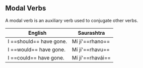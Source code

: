 ## Modal Verbs

A modal verb is an auxiliary verb used to conjugate other verbs.

| English                 | Saurashtra       |
| ----------------------- | ---------------- |
| I ==should== have gone. | Mí jí'==rhano==  | 
| I ==would== have gone.  | Mí jí'==rhavu==  |
| I ==could== have gone.  | Mí jí'==rhavái== |
